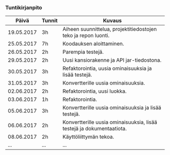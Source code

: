 ### Tuntikirjanpito
Päivä | Tunnit | Kuvaus
--------------- | ----- | ------
19.05.2017 | 3h | Aiheen suunnittelua, projektitiedostojen teko ja repon luonti.
25.05.2017 | 7h | Koodauksen aloittaminen.
26.05.2017 | 2h | Parempia testejä.
29.05.2017 | 2h | Uusi kansiorakenne ja API jar-tiedostona.
30.05.2017 | 3h | Refaktorointia, uusia ominaisuuksia ja lisää testejä.
31.05.2017 | 3h | Konvertterille uusia ominaisuuksia.
02.06.2017 | 2h | Refaktorointia, uusi luokka.
03.06.2017 | 1h | Refaktorointia.
05.06.2017 | 3h | Konvertterille uusia ominaisuuksia ja lisää testejä.
06.06.2017 | 2h | Konvertterille uusia ominaisuuksia, lisää testejä ja dokumentaatiota.
08.06.2017 | 2h | Käyttöliittymän tekoa.
... | ... | ...
